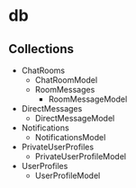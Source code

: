 # db

## Collections

* ChatRooms
  * ChatRoomModel
  * RoomMessages
    * RoomMessageModel
* DirectMessages
  * DirectMessageModel
* Notifications
  * NotificationsModel
* PrivateUserProfiles
  * PrivateUserProfileModel
* UserProfiles
  * UserProfileModel
